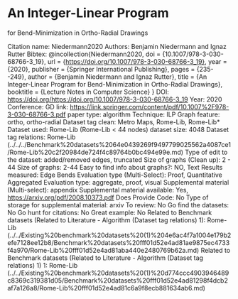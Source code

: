 # An Integer-Linear Program
for Bend-Minimization in Ortho-Radial
Drawings

Citation name: Niedermann2020
Authors: Benjamin Niedermann and Ignaz Rutter
Bibtex: @incollection{Niedermann2020,
doi = {10.1007/978-3-030-68766-3_19},
url = {https://doi.org/10.1007/978-3-030-68766-3_19},
year = {2020},
publisher = {Springer International Publishing},
pages = {235--249},
author = {Benjamin Niedermann and Ignaz Rutter},
title = {An Integer-Linear Program for Bend-Minimization in Ortho-Radial Drawings},
booktitle = {Lecture Notes in Computer Science}
}
DOI: https://doi.org/https://doi.org/10.1007/978-3-030-68766-3_19
Year: 2020
Conference: GD
link: https://link.springer.com/content/pdf/10.1007%2F978-3-030-68766-3.pdf
paper type: algorithm
Technique: ILP
Graph feature: ortho, ortho-radial
Dataset tag clean: Metro Maps, Rome-Lib, Rome-Lib*
Dataset used: Rome-Lib (Rome-Lib < 44 nodes)
dataset size: 4048 
Dataset tag relations: Rome-Lib (../../../Benchmark%20datasets%2064e0439269f9497799025562a4087ce1/Rome-Lib%20c2f20984de724f4c89764b0bc494e99e.md)
Type of edit to the dataset: added/removed edges, truncated
Size of graphs (Clean up): 2 - 44
Size of graphs: 2-44
Easy to find info about graphs?: NO, Text
Results measured: Edge Bends
Evaluation type (Multi-Select): Proof, Quantitative Aggregated
Evaluation type: aggregate, proof, visual
Supplemental material (Multi-select): appendix
Supplemental material available: Yes, https://arxiv.org/pdf/2008.10373.pdf
Does Provide Code: No
Type of storage for supplemental material: arxiv
To review: No
Go find the datasets: No
Go hunt for citations: No
Great example: No
Related to Benchmark datasets (Related to Literature - Algorithm (Dataset tag relations) 1): Rome-Lib (../../Existing%20benchmark%20datasets%20(1)%204e6ac4f7a1004e179b2efe7128ee12b8/Benchmark%20datasets%20fff01d52e4ad81ae9875ec4733f4a970/Rome-Lib%20fff01d52e4ad81aba440e2480769b62a.md)
Related to Benchmark datasets (Related to Literature - Algorithm (Dataset tag relations) 1) 1: Rome-Lib (../../Existing%20benchmark%20datasets%20(1)%20d774ccc4903946489c8369c319381d05/Benchmark%20datasets%20fff01d52e4ad81298f4dcb2af7a126a8/Rome-Lib%20fff01d52e4ad81c6a9f8ecb881634ab6.md)